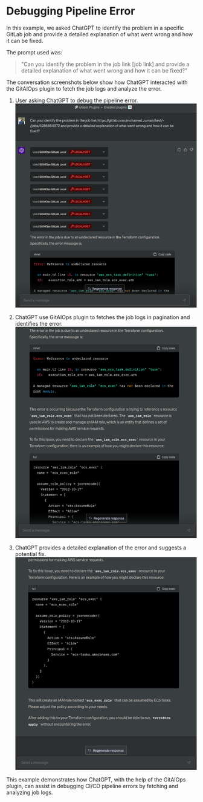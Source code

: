 # Debugging Pipeline Error

In this example, we asked ChatGPT to identify the problem in a specific GitLab job and provide a detailed explanation of what went wrong and how it can be fixed. 

The prompt used was:

> "Can you identify the problem in the job link [job link] and provide a detailed explanation of what went wrong and how it can be fixed?"

The conversation screenshots below show how ChatGPT interacted with the GitAIOps plugin to fetch the job logs and analyze the error.


1. User asking ChatGPT to debug the pipeline error.
    ![Screenshot 1](ss-1.png)

2. ChatGPT use GitAIOps plugin to fetches the job logs in pagination and identifies the error.
    ![Screenshot 2](ss-2.png)

3. ChatGPT provides a detailed explanation of the error and suggests a potential fix.
    ![Screenshot 3](ss-3.png)

This example demonstrates how ChatGPT, with the help of the GitAIOps plugin, can assist in debugging CI/CD pipeline errors by fetching and analyzing job logs.
